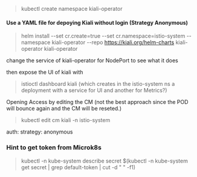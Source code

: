 > kubectl create namespace kiali-operator

#### Use a YAML file for depoying Kiali without login (Strategy Anonymous) 
> helm install --set cr.create=true --set cr.namespace=istio-system  --namespace kiali-operator --repo https://kiali.org/helm-charts kiali-operator kiali-operator

change the service of kiali-operator for NodePort to see what it does

then expose the UI of kiali with

> istioctl dashboard kiali
(which creates in the istio-system ns a deployment with a service for UI and another for Metrics?)

Opening Access by editing the CM (not the best approach since the POD will bounce again and the CM will be reseted.)
> kubectl edit cm kiali -n istio-system 

auth:
   strategy: anonymous

### Hint to get token from Microk8s
> kubectl -n kube-system describe secret $(kubectl -n kube-system get secret | grep default-token | cut -d " " -f1)
> 